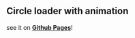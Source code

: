 ## Circle loader with animation

see it on [**Github Pages**](https://drujininii.github.io/yandex_loader/public/index.html)!

